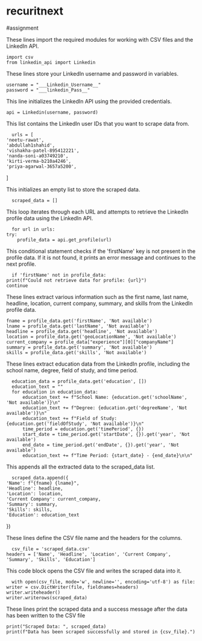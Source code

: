 # recuritnext
#assignment

These lines import the required modules for working with CSV files and the LinkedIn API.

    import csv
    from linkedin_api import Linkedin

These lines store your LinkedIn username and password in variables.

    username = "___Linkedin_Username__"
    password = "___linkedin_Pass__"

This line initializes the LinkedIn API using the provided credentials.

    api = Linkedin(username, password)
    
This list contains the LinkedIn user IDs that you want to scrape data from.

      urls = [
    'neetu-rawat',
    'abdullah1shahid',
    'vishakha-patel-895412221',
    'nanda-soni-a03749210',
    'kirti-verma-b210a4246',
    'priya-agarwal-3657a5200',
]

This initializes an empty list to store the scraped data.

      scraped_data = []

This loop iterates through each URL and attempts to retrieve the LinkedIn profile data using the LinkedIn API.

      for url in urls:
    try:
        profile_data = api.get_profile(url)

This conditional statement checks if the 'firstName' key is not present in the profile data. If it is not found, it prints an error message and continues to the next profile.

      if 'firstName' not in profile_data:
    print(f"Could not retrieve data for profile: {url}")
    continue

    
These lines extract various information such as the first name, last name, headline, location, current company, summary, and skills from the LinkedIn profile data.

    fname = profile_data.get('firstName', 'Not available')
    lname = profile_data.get('lastName', 'Not available')
    headline = profile_data.get('headline', 'Not available')
    location = profile_data.get('geoLocationName', 'Not available')
    current_company = profile_data["experience"][0]["companyName"]
    summary = profile_data.get('summary', 'Not available')
    skills = profile_data.get('skills', 'Not available')


These lines extract education data from the LinkedIn profile, including the school name, degree, field of study, and time period.

      education_data = profile_data.get('education', [])
      education_text = ""
      for education in education_data:
          education_text += f"School Name: {education.get('schoolName', 'Not available')}\n"
          education_text += f"Degree: {education.get('degreeName', 'Not available')}\n"
          education_text += f"Field of Study: {education.get('fieldOfStudy', 'Not available')}\n"
          time_period = education.get('timePeriod', {})
          start_date = time_period.get('startDate', {}).get('year', 'Not available')
          end_date = time_period.get('endDate', {}).get('year', 'Not available')
          education_text += f"Time Period: {start_date} - {end_date}\n\n"


This appends all the extracted data to the scraped_data list.

      scraped_data.append({
    'Name': f"{fname} {lname}",
    'Headline': headline,
    'Location': location,
    'Current Company': current_company,
    'Summary': summary,
    'Skills': skills,
    'Education': education_text
})

These lines define the CSV file name and the headers for the columns.

      csv_file = 'scraped_data.csv'
    headers = ['Name', 'Headline', 'Location', 'Current Company', 'Summary', 'Skills', 'Education']


This code block opens the CSV file and writes the scraped data into it.

      with open(csv_file, mode='w', newline='', encoding='utf-8') as file:
    writer = csv.DictWriter(file, fieldnames=headers)
    writer.writeheader()
    writer.writerows(scraped_data)

These lines print the scraped data and a success message after the data has been written to the CSV file

    print("Scraped Data: ", scraped_data)
    print(f"Data has been scraped successfully and stored in {csv_file}.")
